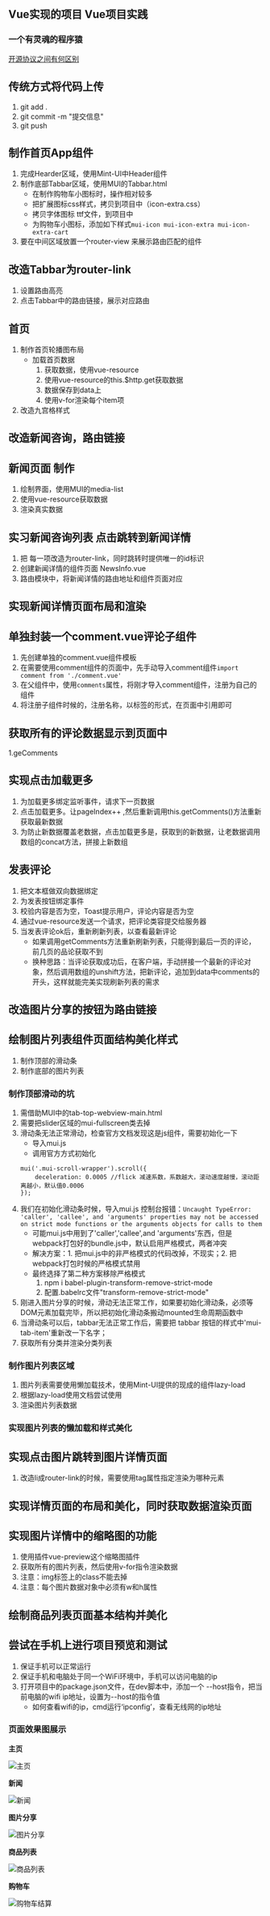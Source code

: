 ## Vue实现的项目 Vue项目实践
### 一个有灵魂的程序猿
[开源协议之间有何区别](https://www.zhihu.com/question/19568896)
## 传统方式将代码上传
1. git add .
2. git commit -m "提交信息"
3. git push 


## 制作首页App组件
1. 完成Hearder区域，使用Mint-UI中Header组件
2. 制作底部Tabbar区域，使用MUI的Tabbar.html
   + 在制作购物车小图标时，操作相对较多
   + 把扩展图标css样式，拷贝到项目中（icon-extra.css）
   + 拷贝字体图标 ttf文件，到项目中
   + 为购物车小图标，添加如下样式`mui-icon mui-icon-extra mui-icon-extra-cart`
3. 要在中间区域放置一个router-view 来展示路由匹配的组件

## 改造Tabbar为router-link
1. 设置路由高亮
2. 点击Tabbar中的路由链接，展示对应路由
## 首页
1. 制作首页轮播图布局
   + 加载首页数据
     1. 获取数据，使用vue-resource 
     2. 使用vue-resource的this.$http.get获取数据
     3. 数据保存到data上
     4. 使用v-for渲染每个item项 
2. 改造九宫格样式

## 改造新闻咨询，路由链接
## 新闻页面 制作
1. 绘制界面，使用MUI的media-list
2. 使用vue-resource获取数据
3. 渲染真实数据

## 实习新闻咨询列表 点击跳转到新闻详情
1. 把 每一项改造为router-link，同时跳转时提供唯一的id标识
2. 创建新闻详情的组件页面 NewsInfo.vue
3. 路由模块中，将新闻详情的路由地址和组件页面对应

## 实现新闻详情页面布局和渲染

## 单独封装一个comment.vue评论子组件
1. 先创建单独的comment.vue组件模板
2. 在需要使用comment组件的页面中，先手动导入comment组件`import comment from './comment.vue'`
3. 在父组件中，使用`comments`属性，将刚才导入comment组件，注册为自己的组件
4. 将注册子组件时候的，注册名称，以标签的形式，在页面中引用即可

## 获取所有的评论数据显示到页面中
1.geComments

## 实现点击加载更多
1. 为加载更多绑定监听事件，请求下一页数据
2. 点击加载更多。让pageIndex++ ,然后重新调用this.getComments()方法重新获取最新数据
3. 为防止新数据覆盖老数据，点击加载更多是，获取到的新数据，让老数据调用数组的concat方法，拼接上新数组

## 发表评论
1. 把文本框做双向数据绑定
2. 为发表按钮绑定事件
3. 校验内容是否为空，Toast提示用户，评论内容是否为空
4. 通过vue-resource发送一个请求，把评论类容提交给服务器
5. 当发表评论ok后，重新刷新列表，以查看最新评论
   + 如果调用getComments方法重新刷新列表，只能得到最后一页的评论，前几页的品论获取不到
   + 换种思路：当评论获取成功后，在客户端，手动拼接一个最新的评论对象，然后调用数组的unshift方法，把新评论，追加到data中comments的开头，这样就能完美实现刷新列表的需求
   
## 改造图片分享的按钮为路由链接

## 绘制图片列表组件页面结构美化样式
1. 制作顶部的滑动条
2. 制作底部的图片列表
### 制作顶部滑动的坑
1. 需借助MUI中的tab-top-webview-main.html
2. 需要把slider区域的mui-fullscreen类去掉
3. 滑动条无法正常滑动，检查官方文档发现这是js组件，需要初始化一下
   + 导入mui.js
   + 调用官方方式初始化
    ```
    mui('.mui-scroll-wrapper').scroll({
    	deceleration: 0.0005 //flick 减速系数，系数越大，滚动速度越慢，滚动距离越小，默认值0.0006
    });
4. 我们在初始化滑动条时候，导入mui.js 控制台报错：`Uncaught TypeError: 'caller', 'callee', and 'arguments' properties may not be accessed on strict mode functions or the arguments objects for calls to them `
   + 可能mui.js中用到了'caller','callee',and 'arguments'东西，但是webpack打包好的bundle.js中，默认启用严格模式，两者冲突
    + 解决方案：1. 把mui.js中的非严格模式的代码改掉，不现实；2. 把webpack打包时候的严格模式禁用
    + 最终选择了第二种方案移除严格模式
      1. npm i babel-plugin-transform-remove-strict-mode  
      2. 配置.babelrc文件"transform-remove-strict-mode"
5. 刚进入图片分享的时候，滑动无法正常工作，如果要初始化滑动条，必须等DOM元素加载完毕，所以把初始化滑动条搬动mounted生命周期函数中 
6. 当滑动条可以后，tabbar无法正常工作后，需要把 tabbar 按钮的样式中'mui-tab-item'重新改一下名字；
7. 获取所有分类并渲染分类列表
### 制作图片列表区域
1. 图片列表需要使用懒加载技术，使用Mint-UI提供的现成的组件lazy-load
2. 根据lazy-load使用文档尝试使用
3. 渲染图片列表数据
### 实现图片列表的懒加载和样式美化
## 实现点击图片跳转到图片详情页面
1. 改造li成router-link的时候，需要使用tag属性指定渲染为哪种元素
## 实现详情页面的布局和美化，同时获取数据渲染页面
## 实现图片详情中的缩略图的功能
1. 使用插件vue-preview这个缩略图插件
2. 获取所有的图片列表，然后使用v-for指令渲染数据
3. 注意：img标签上的class不能去掉
4. 注意：每个图片数据对象中必须有w和h属性
## 绘制商品列表页面基本结构并美化

## 尝试在手机上进行项目预览和测试
1. 保证手机可以正常运行
2. 保证手机和电脑处于同一个WiFi环境中，手机可以访问电脑的ip
3. 打开项目中的package.json文件，在dev脚本中，添加一个 --host指令，把当前电脑的wifi ip地址，设置为--host的指令值
   + 如何查看wifi的ip，cmd运行‘ipconfig’，查看无线网的ip地址
   
   
### 页面效果图展示
**主页**

![主页](./photo/index.png)

**新闻**

![新闻](./photo/news.png)

**图片分享**

 ![图片分享](./photo/photo.png)

**商品列表**

![商品列表](./photo/goods.png)

**购物车**

![购物车结算](./photo/shopcar.png)